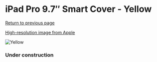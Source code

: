 # iPad Pro 9.7″ Smart Cover - Yellow

[Return to previous page](/ipad_pro97)

[High-resolution image from Apple](https://store.storeimages.cdn-apple.com/8756/as-images.apple.com/is/MM2K2?wid=4500&hei=4500&fmt=png)

<div style="width: 384px"><img src="/everysource/MM2K2.png" alt="Yellow"></div>

### Under construction
